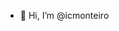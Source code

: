 - 👋 Hi, I’m @icmonteiro


<!---
icmonteiro/icmonteiro is a ✨ special ✨ repository because its `README.md` (this file) appears on your GitHub profile.
You can click the Preview link to take a look at your changes.
--->

